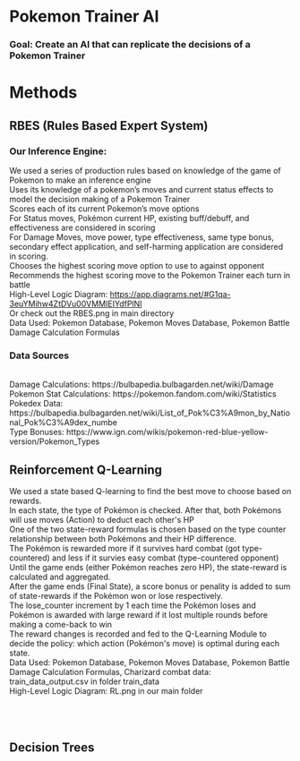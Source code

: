 # Pokemon Trainer AI

### Goal: Create an AI that can replicate the decisions of a Pokemon Trainer

# Methods

## RBES (Rules Based Expert System)

### Our Inference Engine:
We used a series of production rules based on knowledge of the game of Pokemon to make an inference engine
<br>
Uses its knowledge of a pokemon’s moves and current status effects to model the decision making of a Pokemon Trainer
<br>
Scores each of its current Pokemon’s move options
<br>
For Status moves, Pokémon current HP, existing buff/debuff, and effectiveness are considered in scoring
<br>
For Damage Moves, move power, type effectiveness, same type bonus, secondary effect application, and self-harming application are considered in scoring.
<br>
Chooses the highest scoring move option to use to against opponent
<br>
Recommends the highest scoring move to the Pokemon Trainer each turn in battle
<br>
High-Level Logic Diagram: https://app.diagrams.net/#G1qa-3euYMihw4ZtDVu00VMMIEIYdfPlNI
<br>
Or check out the RBES.png in main directory
<br>
Data Used: Pokemon Database, Pokemon Moves Database, Pokemon Battle Damage Calculation Formulas
<br>
### Data Sources
<br>
Damage Calculations: https://bulbapedia.bulbagarden.net/wiki/Damage
<br>
Pokemon Stat Calculations: https://pokemon.fandom.com/wiki/Statistics
<br>
Pokedex Data: https://bulbapedia.bulbagarden.net/wiki/List_of_Pok%C3%A9mon_by_National_Pok%C3%A9dex_numbe
<br>
Type Bonuses: https://www.ign.com/wikis/pokemon-red-blue-yellow-version/Pokemon_Types

## Reinforcement Q-Learning
We used a state based Q-learning to find the best move to choose based on rewards.
<br>
In each state, the type of Pokémon is checked. After that, both Pokémons will use moves (Action) to deduct each other's HP
<br>
One of the two state-reward formulas is chosen based on the type counter relationship between both Pokémons and their HP difference.
<br>
The Pokémon is rewarded more if it survives hard combat (got type-countered) and less if it survies easy combat (type-countered opponent)
<br>
Until the game ends (either Pokémon reaches zero HP), the state-reward is calculated and aggregated. 
<br>
After the game ends (Final State), a score bonus or penality is added to sum of state-rewards if the Pokémon won or lose respectively.
<br>
The lose_counter increment by 1 each time the Pokémon loses and Pokémon is awarded with large reward if it lost multiple rounds before making a come-back to win
<br>
The reward changes is recorded and fed to the Q-Learning Module to decide the policy: which action (Pokémon's move) is optimal during each state.
<br>
Data Used: Pokemon Database, Pokemon Moves Database, Pokemon Battle Damage Calculation Formulas, Charizard combat data: train_data_output.csv in folder train_data
<br>
High-Level Logic Diagram: RL.png in our main folder
<br>
<br>
<br>
<br>
## Decision Trees
